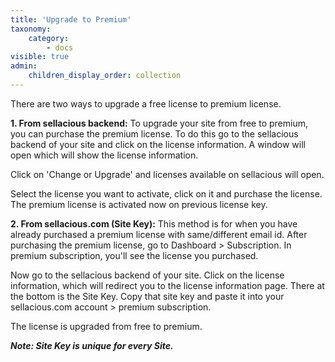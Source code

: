 ```yaml
---
title: 'Upgrade to Premium'
taxonomy:
    category:
        - docs
visible: true
admin:
    children_display_order: collection
---
```


There are two ways to upgrade a free license to premium license.

**1. From sellacious backend:** To upgrade your site from free to premium, you can purchase the premium license. To do this go to the sellacious backend of your site and click on the license information. A window will open which will show the license information.

Click on 'Change or Upgrade' and licenses available on sellacious will open.

Select the license you want to activate, click on it and purchase the license. The premium license is activated now on previous license key.

**2. From sellacious.com (Site Key):** This method is for when you have already purchased a premium license with same/different email id. After purchasing the premium license, go to Dashboard > Subscription. In premium subscription, you'll see the license you purchased.

Now go to the sellacious backend of your site. Click on the license information, which will redirect you to the license information page. There at the bottom is the Site Key. Copy that site key and paste it into your sellacious.com account > premium subscription.

The license is upgraded from free to premium.

_**Note: Site Key is unique for every Site.**_